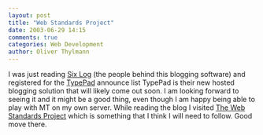```yaml
---
layout: post
title: "Web Standards Project"
date: 2003-06-29 14:15
comments: true
categories: Web Development
author: Oliver Thylmann
---
```



I was just reading [Six Log](http://www.sixapart.com/log/) (the people behind this blogging software) and registered for the [TypePad](http://www.alistapart.com/stories/typepad/) announce list TypePad is their new hosted blogging solution that will likely come out soon. I am looking forward to seeing it and it might be a good thing, even though I am happy being able to play with MT on my own server.  While reading the blog I visited [The Web Standards Project](http://www.webstandards.org/) which is something that I think I will need to follow. Good move there.


